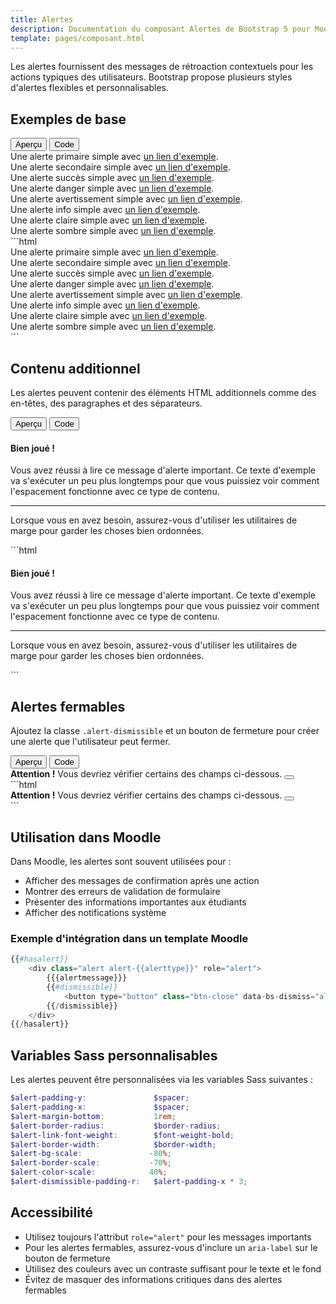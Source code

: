 ```yaml
---
title: Alertes
description: Documentation du composant Alertes de Bootstrap 5 pour Moodle
template: pages/composant.html
---
```


Les alertes fournissent des messages de rétroaction contextuels pour les actions typiques des utilisateurs. Bootstrap propose plusieurs styles d'alertes flexibles et personnalisables.

## Exemples de base

<div class="preview-tabs">
    <div class="preview-tabs-headers">
        <button class="preview-tab-header active">Aperçu</button>
        <button class="preview-tab-header">Code</button>
    </div>
    <div class="preview-tab-content">
        <div class="component-preview">
            <div class="alert alert-primary" role="alert">
                Une alerte primaire simple avec <a href="#" class="alert-link">un lien d'exemple</a>.
            </div>
            <div class="alert alert-secondary" role="alert">
                Une alerte secondaire simple avec <a href="#" class="alert-link">un lien d'exemple</a>.
            </div>
            <div class="alert alert-success" role="alert">
                Une alerte succès simple avec <a href="#" class="alert-link">un lien d'exemple</a>.
            </div>
            <div class="alert alert-danger" role="alert">
                Une alerte danger simple avec <a href="#" class="alert-link">un lien d'exemple</a>.
            </div>
            <div class="alert alert-warning" role="alert">
                Une alerte avertissement simple avec <a href="#" class="alert-link">un lien d'exemple</a>.
            </div>
            <div class="alert alert-info" role="alert">
                Une alerte info simple avec <a href="#" class="alert-link">un lien d'exemple</a>.
            </div>
            <div class="alert alert-light" role="alert">
                Une alerte claire simple avec <a href="#" class="alert-link">un lien d'exemple</a>.
            </div>
            <div class="alert alert-dark" role="alert">
                Une alerte sombre simple avec <a href="#" class="alert-link">un lien d'exemple</a>.
            </div>
        </div>
    </div>
    <div class="preview-tab-content">
        ```html
        <div class="alert alert-primary" role="alert">
            Une alerte primaire simple avec <a href="#" class="alert-link">un lien d'exemple</a>.
        </div>
        <div class="alert alert-secondary" role="alert">
            Une alerte secondaire simple avec <a href="#" class="alert-link">un lien d'exemple</a>.
        </div>
        <div class="alert alert-success" role="alert">
            Une alerte succès simple avec <a href="#" class="alert-link">un lien d'exemple</a>.
        </div>
        <div class="alert alert-danger" role="alert">
            Une alerte danger simple avec <a href="#" class="alert-link">un lien d'exemple</a>.
        </div>
        <div class="alert alert-warning" role="alert">
            Une alerte avertissement simple avec <a href="#" class="alert-link">un lien d'exemple</a>.
        </div>
        <div class="alert alert-info" role="alert">
            Une alerte info simple avec <a href="#" class="alert-link">un lien d'exemple</a>.
        </div>
        <div class="alert alert-light" role="alert">
            Une alerte claire simple avec <a href="#" class="alert-link">un lien d'exemple</a>.
        </div>
        <div class="alert alert-dark" role="alert">
            Une alerte sombre simple avec <a href="#" class="alert-link">un lien d'exemple</a>.
        </div>
        ```
    </div>
</div>

## Contenu additionnel

Les alertes peuvent contenir des éléments HTML additionnels comme des en-têtes, des paragraphes et des séparateurs.

<div class="preview-tabs">
    <div class="preview-tabs-headers">
        <button class="preview-tab-header active">Aperçu</button>
        <button class="preview-tab-header">Code</button>
    </div>
    <div class="preview-tab-content">
        <div class="component-preview">
            <div class="alert alert-success" role="alert">
                <h4 class="alert-heading">Bien joué !</h4>
                <p>Vous avez réussi à lire ce message d'alerte important. Ce texte d'exemple va s'exécuter un peu plus longtemps pour que vous puissiez voir comment l'espacement fonctionne avec ce type de contenu.</p>
                <hr>
                <p class="mb-0">Lorsque vous en avez besoin, assurez-vous d'utiliser les utilitaires de marge pour garder les choses bien ordonnées.</p>
            </div>
        </div>
    </div>
    <div class="preview-tab-content">
        ```html
        <div class="alert alert-success" role="alert">
            <h4 class="alert-heading">Bien joué !</h4>
            <p>Vous avez réussi à lire ce message d'alerte important. Ce texte d'exemple va s'exécuter un peu plus longtemps pour que vous puissiez voir comment l'espacement fonctionne avec ce type de contenu.</p>
            <hr>
            <p class="mb-0">Lorsque vous en avez besoin, assurez-vous d'utiliser les utilitaires de marge pour garder les choses bien ordonnées.</p>
        </div>
        ```
    </div>
</div>

## Alertes fermables

Ajoutez la classe `.alert-dismissible` et un bouton de fermeture pour créer une alerte que l'utilisateur peut fermer.

<div class="preview-tabs">
    <div class="preview-tabs-headers">
        <button class="preview-tab-header active">Aperçu</button>
        <button class="preview-tab-header">Code</button>
    </div>
    <div class="preview-tab-content">
        <div class="component-preview">
            <div class="alert alert-warning alert-dismissible fade show" role="alert">
                <strong>Attention !</strong> Vous devriez vérifier certains des champs ci-dessous.
                <button type="button" class="btn-close" data-bs-dismiss="alert" aria-label="Fermer"></button>
            </div>
        </div>
    </div>
    <div class="preview-tab-content">
        ```html
        <div class="alert alert-warning alert-dismissible fade show" role="alert">
            <strong>Attention !</strong> Vous devriez vérifier certains des champs ci-dessous.
            <button type="button" class="btn-close" data-bs-dismiss="alert" aria-label="Fermer"></button>
        </div>
        ```
    </div>
</div>

## Utilisation dans Moodle

Dans Moodle, les alertes sont souvent utilisées pour :

- Afficher des messages de confirmation après une action
- Montrer des erreurs de validation de formulaire
- Présenter des informations importantes aux étudiants
- Afficher des notifications système

### Exemple d'intégration dans un template Moodle

```php
{{#hasalert}}
    <div class="alert alert-{{alerttype}}" role="alert">
        {{{alertmessage}}}
        {{#dismissible}}
            <button type="button" class="btn-close" data-bs-dismiss="alert" aria-label="{{#str}}close, core{{/str}}"></button>
        {{/dismissible}}
    </div>
{{/hasalert}}
```

## Variables Sass personnalisables

Les alertes peuvent être personnalisées via les variables Sass suivantes :

```scss
$alert-padding-y:               $spacer;
$alert-padding-x:               $spacer;
$alert-margin-bottom:           1rem;
$alert-border-radius:           $border-radius;
$alert-link-font-weight:        $font-weight-bold;
$alert-border-width:            $border-width;
$alert-bg-scale:               -80%;
$alert-border-scale:           -70%;
$alert-color-scale:            40%;
$alert-dismissible-padding-r:   $alert-padding-x * 3;
```

## Accessibilité

- Utilisez toujours l'attribut `role="alert"` pour les messages importants
- Pour les alertes fermables, assurez-vous d'inclure un `aria-label` sur le bouton de fermeture
- Utilisez des couleurs avec un contraste suffisant pour le texte et le fond
- Évitez de masquer des informations critiques dans des alertes fermables